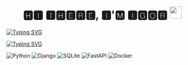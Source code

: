 <h1 align="center">🅷🅸 🆃🅷🅴🆁🅴, 🅸'🅼 🅸🅶🅾🆁 
<img src="https://github.com/blackcater/blackcater/raw/main/images/Hi.gif" height="32"/></h1>

[![Typing SVG](https://readme-typing-svg.herokuapp.com?color=15F720&center=true&vCenter=true&width=850&lines=Junior+Backend+Devoloper)](https://git.io/typing-svg)

[![Typing SVG](https://readme-typing-svg.herokuapp.com?size=30&lines=%D0%9D%D0%B0%D0%B2%D1%8B%D0%BA%D0%B8)](https://git.io/typing-svg)

![Python](https://img.shields.io/badge/python-3670A0?style=for-the-badge&logo=python&logoColor=ffdd54)
![Django](https://img.shields.io/badge/django-%23092E20.svg?style=for-the-badge&logo=django&logoColor=white)
![SQLite](https://img.shields.io/badge/sqlite-%2307405e.svg?style=for-the-badge&logo=sqlite&logoColor=white)
![FastAPI](https://img.shields.io/badge/FastAPI-005571?style=for-the-badge&logo=fastapi)
![Docker](https://img.shields.io/badge/docker-%230db7ed.svg?style=for-the-badge&logo=docker&logoColor=white)
